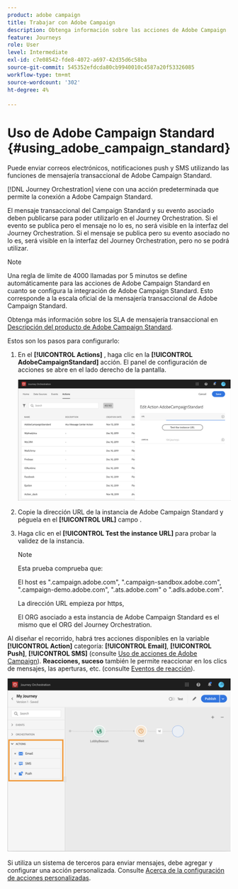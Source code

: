 ```yaml
---
product: adobe campaign
title: Trabajar con Adobe Campaign
description: Obtenga información sobre las acciones de Adobe Campaign
feature: Journeys
role: User
level: Intermediate
exl-id: c7e08542-fde8-4072-a697-42d35d6c58ba
source-git-commit: 545352efdcda80cb9940010c4587a20f53326085
workflow-type: tm+mt
source-wordcount: '302'
ht-degree: 4%

---
```


# Uso de Adobe Campaign Standard {#using_adobe_campaign_standard}

Puede enviar correos electrónicos, notificaciones push y SMS utilizando las funciones de mensajería transaccional de Adobe Campaign Standard.

[!DNL Journey Orchestration] viene con una acción predeterminada que permite la conexión a Adobe Campaign Standard.

El mensaje transaccional del Campaign Standard y su evento asociado deben publicarse para poder utilizarlo en el Journey Orchestration. Si el evento se publica pero el mensaje no lo es, no será visible en la interfaz del Journey Orchestration. Si el mensaje se publica pero su evento asociado no lo es, será visible en la interfaz del Journey Orchestration, pero no se podrá utilizar.

>[!NOTE]
>
>Una regla de límite de 4000 llamadas por 5 minutos se define automáticamente para las acciones de Adobe Campaign Standard en cuanto se configura la integración de Adobe Campaign Standard. Esto corresponde a la escala oficial de la mensajería transaccional de Adobe Campaign Standard.
>
>Obtenga más información sobre los SLA de mensajería transaccional en [Descripción del producto de Adobe Campaign Standard](https://helpx.adobe.com/legal/product-descriptions/campaign-standard.html).

Estos son los pasos para configurarlo:

1. En el **[!UICONTROL Actions]** , haga clic en la **[!UICONTROL AdobeCampaignStandard]** acción. El panel de configuración de acciones se abre en el lado derecho de la pantalla.

   ![](../assets/actioncampaign.png)

1. Copie la dirección URL de la instancia de Adobe Campaign Standard y péguela en el **[!UICONTROL URL]** campo .

1. Haga clic en el **[!UICONTROL Test the instance URL]** para probar la validez de la instancia.

   >[!NOTE]
   >
   >Esta prueba comprueba que:
   >
   >El host es &quot;.campaign.adobe.com&quot;, &quot;.campaign-sandbox.adobe.com&quot;, &quot;.campaign-demo.adobe.com&quot;, &quot;.ats.adobe.com&quot; o &quot;.adls.adobe.com&quot;.
   >
   >La dirección URL empieza por https,
   >
   >El ORG asociado a esta instancia de Adobe Campaign Standard es el mismo que el ORG del Journey Orchestration.

Al diseñar el recorrido, habrá tres acciones disponibles en la variable **[!UICONTROL Action]** categoría: **[!UICONTROL Email]**, **[!UICONTROL Push]**, **[!UICONTROL SMS]** (consulte [Uso de acciones de Adobe Campaign](../building-journeys/using-adobe-campaign-actions.md)). **Reacciones, suceso** también le permite reaccionar en los clics de mensajes, las aperturas, etc. (consulte [Eventos de reacción](../building-journeys/reaction-events.md)).

![](../assets/journey58.png)

Si utiliza un sistema de terceros para enviar mensajes, debe agregar y configurar una acción personalizada. Consulte [Acerca de la configuración de acciones personalizadas](../action/about-custom-action-configuration.md).
